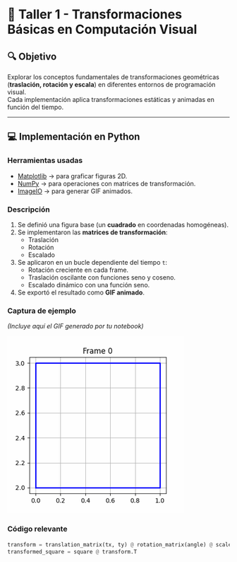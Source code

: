 # 🧪 Taller 1 - Transformaciones Básicas en Computación Visual

## 🔍 Objetivo
Explorar los conceptos fundamentales de transformaciones geométricas 
(**traslación, rotación y escala**) en diferentes entornos de programación visual.  
Cada implementación aplica transformaciones estáticas y animadas en función del tiempo.

---

## 💻 Implementación en Python

### Herramientas usadas
- [Matplotlib](https://matplotlib.org/) → para graficar figuras 2D.
- [NumPy](https://numpy.org/) → para operaciones con matrices de transformación.
- [ImageIO](https://imageio.readthedocs.io/) → para generar GIF animados.

### Descripción
1. Se definió una figura base (un **cuadrado** en coordenadas homogéneas).  
2. Se implementaron las **matrices de transformación**:
   - Traslación
   - Rotación
   - Escalado
3. Se aplicaron en un bucle dependiente del tiempo `t`:
   - Rotación creciente en cada frame.
   - Traslación oscilante con funciones seno y coseno.
   - Escalado dinámico con una función seno.
4. Se exportó el resultado como **GIF animado**.

### Captura de ejemplo
_(Incluye aquí el GIF generado por tu notebook)_  

![GIF Ejemplo](./python/transformations.gif)

### Código relevante
```python
transform = translation_matrix(tx, ty) @ rotation_matrix(angle) @ scale_matrix(scale, scale)
transformed_square = square @ transform.T
